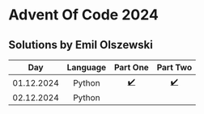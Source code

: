 # Advent Of Code 2024 
## Solutions by Emil Olszewski

| Day | Language | Part One | Part Two |
|:---:|:---:|:---:|:---:|
|01.12.2024|Python|[:heavy_check_mark:](/day1/problem1.py)|[:heavy_check_mark:](/day1/problem2.py)|
|02.12.2024|Python|||